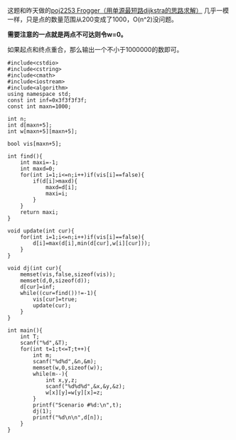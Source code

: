 这题和昨天做的[poj2253 Frogger（用单源最短路dijkstra的思路求解）](https://github.com/poluner/blog/blob/master/acm/graph-theory/poj2253%20Frogger%EF%BC%88%E7%94%A8%E5%8D%95%E6%BA%90%E6%9C%80%E7%9F%AD%E8%B7%AFdijkstra%E7%9A%84%E6%80%9D%E8%B7%AF%E6%B1%82%E8%A7%A3%EF%BC%89.md) 几乎一模一样，只是点的数量范围从200变成了1000，O(n^2)没问题。

**需要注意的一点就是两点不可达则令w=0。**

如果起点和终点重合，那么输出一个不小于1000000的数即可。

```
#include<cstdio>
#include<cstring>
#include<cmath>
#include<iostream>
#include<algorithm>
using namespace std;
const int inf=0x3f3f3f3f;
const int maxn=1000;

int n;
int d[maxn+5];
int w[maxn+5][maxn+5];

bool vis[maxn+5];

int find(){
    int maxi=-1;
    int maxd=0;
    for(int i=1;i<=n;i++)if(vis[i]==false){
        if(d[i]>maxd){
            maxd=d[i];
            maxi=i;
        }
    }
    return maxi;
}

void update(int cur){
    for(int i=1;i<=n;i++)if(vis[i]==false){
        d[i]=max(d[i],min(d[cur],w[i][cur]));
    }
}

void dj(int cur){
    memset(vis,false,sizeof(vis));
    memset(d,0,sizeof(d));
    d[cur]=inf;
    while((cur=find())!=-1){
        vis[cur]=true;
        update(cur);
    }
}

int main(){
    int T;
    scanf("%d",&T);
    for(int t=1;t<=T;t++){
        int m;
        scanf("%d%d",&n,&m);
        memset(w,0,sizeof(w));
        while(m--){
            int x,y,z;
            scanf("%d%d%d",&x,&y,&z);
            w[x][y]=w[y][x]=z;
        }
        printf("Scenario #%d:\n",t);
        dj(1);
        printf("%d\n\n",d[n]);
    }
}
```
